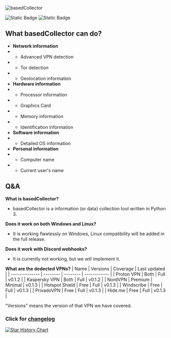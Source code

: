 ![basedCollector](https://socialify.git.ci/VPR-Project/basedCollector/image?description=1&font=Raleway&forks=1&language=1&name=1&owner=1&stargazers=1&theme=Dark)

![Static Badge](https://img.shields.io/badge/Version%20-%20v0.1.3%20(Alpha)%20-%20%231000CC?style=for-the-badge&link=https%3A%2F%2Fgithub.com%2FVPR-Project%2FbasedCollector)
![Static Badge](https://img.shields.io/badge/Maintainers%20-%201%20-%20%2332A888?style=for-the-badge)

## What basedCollector can do?
- **Network information**
- + Advanced VPN detection
- + Tor detection
- + Geolocation information
- **Hardware information**
- + Processor information
- + Graphics Card
- + Memory information
- + Identification information
- **Software information**
- + Detailed OS information
- **Personal information**
- + Computer name
- + Current user's name

## Q&A
**What is basedCollector?**
- basedCollector is a information (or data) collection tool written in Python 3.

**Does it work on both Windows and Linux?**
- It is working flawlessly on Windows, Linux compatibility will be added in the full release.

**Does it work with Discord webhooks?**
- It is currently not working, but we will implement it.

**What are the dedected VPNs?**
| Name           | Versions | Coverage | Last updated |
| -------------- | -------- | -------- | ------------ |
| Proton VPN     | Both     | Full     | v0.1.2       |
| Kaspersky VPN  | Both     | Full     | v0.1.2       |
| NordVPN        | Premium  | Minimal  | v0.1.3       |
| Hotspot Shield | Free     | Full     | v0.1.3       |
| Windscribe     | Free     | Full     | v0.1.3       |
| PrivadoVPN     | Free     | Full     | v0.1.3       |
| Hide.me        | Free     | Full     | v0.1.3       |

"Versions" means the version of that VPN we have covered.

### Click for [changelog](CHANGELOG.md)


[![Star History Chart](https://api.star-history.com/svg?repos=VPR-Project/basedCollector&type=Date)](https://star-history.com/#VPR-Project/basedCollector&Date)